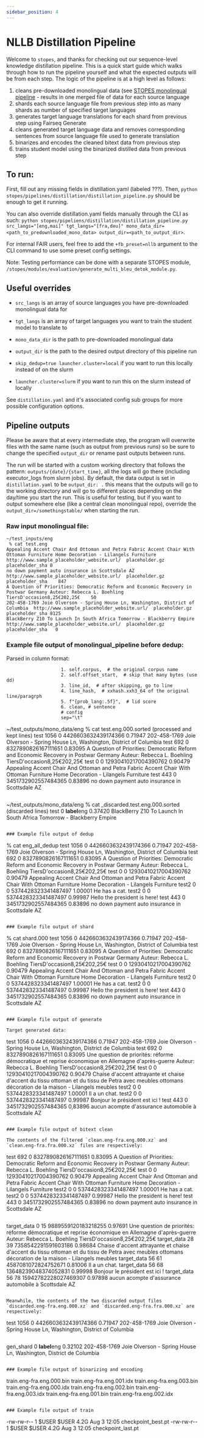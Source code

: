 ```yaml
---
sidebar_position: 4
---
```


# NLLB Distillation Pipeline

Welcome to `stopes`, and thanks for checking out our sequence-level knowledge distillation pipeline. This is a quick start guide which walks through how to run the pipeline yourself and what the expected outputs will be from each step. The logic of the pipeline is at a high level as follows:

1. cleans pre-downloaded monolingual data (see [STOPES monolingual pipeline](https://facebookresearch.github.io/stopes/docs/pipelines/monolingual) - results in one merged file of data for each source language
2. shards each source language file from previous step into as many shards as number of specified target languages
3. generates target language translations for each shard from previous step using Fairseq Generate
4. cleans generated target language data and removes corresponding sentences from source language file used to generate translation
5. binarizes and encodes the cleaned bitext data from previous step
6. trains student model using the binarized distilled data from previous step

## To run:

First, fill out any missing fields in distillation.yaml (labeled ???). Then, `python stopes/pipelines/distillation/distillation_pipeline.py` should be enough to get it running.

You can also override distillation.yaml fields manually through the CLI as such: `python stopes/pipeliens/distillation/distillation_pipeline.py src_langs="[eng,mai]" tgt_langs="[fra,deu]" mono_data_dir=<path_to_predownloaded_mono_data> output_dir=<path_to_output_dir>`.

For internal FAIR users, feel free to add the `+fb_preset=nllb` argument to the CLI command to use some preset config settings.

Note: Testing performance can be done with a separate STOPES module, `/stopes/modules/evaluation/generate_multi_bleu_detok_module.py`.

## Useful overrides

- `src_langs` is an array of source languages you have pre-downloaded monolingual data for
- `tgt_langs` is an array of target languages you want to train the student model to translate to
- `mono_data_dir` is the path to pre-downloaded monolingual data
- `output_dir` is the path to the desired output directory of this pipeline run

- `skip_dedup=true launcher.cluster=local` if you want to run this locally instead of on the slurm
- `launcher.cluster=slurm` if you want to run this on the slurm instead of locally

See `distillation.yaml` and it's associated config sub groups for more possible configuration options.

## Pipeline outputs

Please be aware that at every intermediate step, the program will overwrite files with the same name (such as output from previous runs) so be sure to change the specified `output_dir` or rename past outputs between runs.

The run will be started with a custom working directory that follows the pattern: `outputs/{date}/{start_time}`, all the logs will go there (including executor_logs from slurm jobs). By default, the data output is set in `distillation.yaml` to be `output_dir: .` this means that the outputs will go to the working directory and will go to different places depending on the day/time you start the run. This is useful for testing, but if you want to output somewhere else (like a central clean monolingual repo), override the `output_dir=/somethingstable/` when starting the run.

### Raw input monolingual file:

```
~/test_inputs/eng
 % cat test.eng
Appealing Accent Chair And Ottoman and Petra Fabric Accent Chair With Ottoman Furniture Home Decoration - Lilangels Furniture	http://www.sample_placeholder_website.url/	placeholder.gz	placeholder_sha	0
no down payment auto insurance in Scottsdale AZ	http://www.sample_placeholder_website.url/	placeholder.gz	placeholder_sha    847
A Question of Priorities: Democratic Reform and Economic Recovery in Postwar Germany Auteur: Rebecca L. Boehling TiersD'occasion8,25€202,25€	50
202-458-1769 Joie Olverson - Spring House Ln, Washington, District of Columbia	http://www.sample_placeholder_website.url/	placeholder.gz	placeholder_sha	8125
BlackBerry Z10 To Launch In South Africa Tomorrow - Blackberry Empire	http://www.sample_placeholder_website.url/	placeholder.gz	placeholder_sha   0
```

### Example file output of monolingual_pipeline before dedup:

Parsed in column format:

```
                    1. self.corpus,  # the original corpus name
                    2. self.offset_start,  # skip that many bytes (use dd)
                    3. line_id,  # after skipping, go to line
                    4. line_hash,  # xxhash.xxh3_64 of the original line/paragrph
                    5. f"{prob_lang:.5f}",  # lid score
                    6. clean, # sentence
                    # config
                    sep="\t"

```

~/test_outputs/mono_data/eng % cat test.eng.000.sorted (processed and kept lines) test 1056 0 4426603632439174366 0.71947 202-458-1769 Joie Olverson - Spring House Ln, Washington, District of Columbia test 692 0 8327890826167111651 0.83095 A Question of Priorities: Democratic Reform and Economic Recovery in Postwar Germany Auteur: Rebecca L. Boehling TiersD'occasion8,25€202,25€ test 0 0 12930410217004390762 0.90479 Appealing Accent Chair And Ottoman and Petra Fabric Accent Chair With Ottoman Furniture Home Decoration - Lilangels Furniture test 443 0 3451732902557484365 0.83896 no down payment auto insurance in Scottsdale AZ

```

```

~/test_outputs/mono_data/eng % cat \_discarded.test.eng.000.sorted (discarded lines) test 0 **label**eng 0.37420 BlackBerry Z10 To Launch In South Africa Tomorrow - Blackberry Empire

```

### Example file output of dedup

```

% cat eng_all_dedup test 1056 0 4426603632439174366 0.71947 202-458-1769 Joie Olverson - Spring House Ln, Washington, District of Columbia test 692 0 8327890826167111651 0.83095 A Question of Priorities: Democratic Reform and Economic Recovery in Postwar Germany Auteur: Rebecca L. Boehling TiersD'occasion8,25€202,25€ test 0 0 12930410217004390762 0.90479 Appealing Accent Chair And Ottoman and Petra Fabric Accent Chair With Ottoman Furniture Home Decoration - Lilangels Furniture test2 0 0 5374428323341487497 1.00001 He has a cat. test2 0 0 5374428323341487497 0.99987 Hello the president is here! test 443 0 3451732902557484365 0.83896 no down payment auto insurance in Scottsdale AZ

```

### Example file output of shard

```

% cat shard.000 test 1056 0 4426603632439174366 0.71947 202-458-1769 Joie Olverson - Spring House Ln, Washington, District of Columbia test 692 0 8327890826167111651 0.83095 A Question of Priorities: Democratic Reform and Economic Recovery in Postwar Germany Auteur: Rebecca L. Boehling TiersD'occasion8,25€202,25€ test 0 0 12930410217004390762 0.90479 Appealing Accent Chair And Ottoman and Petra Fabric Accent Chair With Ottoman Furniture Home Decoration - Lilangels Furniture test2 0 0 5374428323341487497 1.00001 He has a cat. test2 0 0 5374428323341487497 0.99987 Hello the president is here! test 443 0 3451732902557484365 0.83896 no down payment auto insurance in Scottsdale AZ

```

### Example file output of generate

Target generated data:

```

test 1056 0 4426603632439174366 0.71947 202-458-1769 Joie Olverson - Spring House Ln, Washington, District de Columbia test 692 0 8327890826167111651 0.83095 Une question de priorités: réforme démocratique et reprise économique en Allemagne d'après-guerre Auteur: Rebecca L. Boehling TiersD'occasion8,25€202,25€ test 0 0 12930410217004390762 0.90479 Chaise d'accent attrayante et chaise d'accent du tissu ottoman et du tissu de Petra avec meubles ottomans décoration de la maison - Lilangels meubles test2 0 0 5374428323341487497 1.00001 Il a un chat. test2 0 0 5374428323341487497 0.99987 Bonjour le président est ici ! test 443 0 3451732902557484365 0,83896 aucun acompte d'assurance automobile à Scottsdale AZ

```

### Example file output of bitext clean

The contents of the filtered `clean.eng-fra.eng.000.xz` and `clean.eng-fra.fra.000.xz` files are respectively:

```

test 692 0 8327890826167111651 0.83095 A Question of Priorities: Democratic Reform and Economic Recovery in Postwar Germany Auteur: Rebecca L. Boehling TiersD'occasion8,25€202,25€ test 0 0 12930410217004390762 0.90479 Appealing Accent Chair And Ottoman and Petra Fabric Accent Chair With Ottoman Furniture Home Decoration - Lilangels Furniture test2 0 0 5374428323341487497 1.00001 He has a cat. test2 0 0 5374428323341487497 0.99987 Hello the president is here! test 443 0 3451732902557484365 0.83896 no down payment auto insurance in Scottsdale AZ

```

```

target_data 0 15 9889559120183218255 0.97691 Une question de priorités: réforme démocratique et reprise économique en Allemagne d'après-guerre Auteur: Rebecca L. Boehling TiersD'occasion8,25€202,25€ target_data 28 39 7358542291591603186 0.98684 Chaise d'accent attrayante et chaise d'accent du tissu ottoman et du tissu de Petra avec meubles ottomans décoration de la maison - Lilangels meubles target_data 56 61 4587081072824752671 0.81006 Il a un chat. target_data 56 68 13648239048374052831 0.99998 Bonjour le président est ici ! target_data 56 78 15942782228027469307 0.97898 aucun acompte d'assurance automobile à Scottsdale AZ

```

Meanwhile, the contents of the two discarded output files `discarded.eng-fra.eng.000.xz` and `discarded.eng-fra.fra.000.xz` are respectively:

```

test 1056 0 4426603632439174366 0.71947 202-458-1769 Joie Olverson - Spring House Ln, Washington, District of Columbia

```

```

gen_shard 0 **label**eng 0.32102 202-458-1769 Joie Olverson - Spring House Ln, Washington, District de Columbia

```

### Example file output of binarizing and encoding

```

train.eng-fra.eng.000.bin train.eng-fra.eng.001.idx train.eng-fra.eng.003.bin train.eng-fra.eng.000.idx train.eng-fra.eng.002.bin train.eng-fra.eng.003.idx train.eng-fra.eng.001.bin train.eng-fra.eng.002.idx

```

### Example file output of train

```

-rw-rw-r-- 1 $USER $USER 4.2G Aug 3 12:05 checkpoint_best.pt -rw-rw-r-- 1 $USER $USER 4.2G Aug 3 12:05 checkpoint_last.pt

```

```
